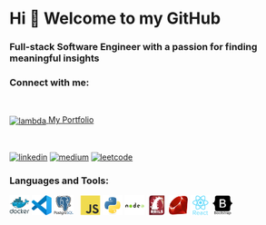 <h1>Hi 👋 Welcome to my GitHub</h1>
<h3>Full-stack Software Engineer with a passion for finding meaningful insights</h3>
<!-- <hr class="solid"> -->
<!-- 📫 How to reach me **akladyous@gmail.com** -->
<h3 align="left">Connect with me:</h3>
<br/>
<p align="left">
    <a href="https://akladyous.it" target="blank">
        <img align="center"
            src="https://upload.wikimedia.org/wikipedia/commons/thumb/3/3a/Greek_lc_lamda_thin.svg/220px-Greek_lc_lamda_thin.svg.png"
            alt="lambda" height="30" width="35">
        <span>My Portfolio</span>
        </img>
    </a>
</p>
<br/>
<p align="left">
    <a href="https://linkedin.com/in/akladyous" target="blank"><img align="center"
            src="https://raw.githubusercontent.com/rahuldkjain/github-profile-readme-generator/master/src/images/icons/Social/linked-in-alt.svg"
            alt="linkedin" height="30" width="35" /></a>
    <a href="https://medium.com/@akladyous" target="blank"><img align="center"
            src="https://raw.githubusercontent.com/rahuldkjain/github-profile-readme-generator/master/src/images/icons/Social/medium.svg"
            alt="medium" height="30" width="35" /></a>
    <a href="https://www.leetcode.com/akladyous" target="blank"><img align="center"
            src="https://raw.githubusercontent.com/rahuldkjain/github-profile-readme-generator/master/src/images/icons/Social/leet-code.svg"
            alt="leetcode" height="30" width="35" /></a>
</p>

<h3 align="left">Languages and Tools:</h3>
<p align="left">
    <img src="https://raw.githubusercontent.com/devicons/devicon/master/icons/docker/docker-original-wordmark.svg" alt="docker" width="35" height="35" />
    <img src="https://raw.githubusercontent.com/devicons/devicon/master/icons/vscode/vscode-original.svg" alt="javascript" width="35" height="35" />
    <img src="https://raw.githubusercontent.com/devicons/devicon/master/icons/postgresql/postgresql-original-wordmark.svg" width="35" height="35" />
    &nbsp;
    <img src="https://raw.githubusercontent.com/devicons/devicon/master/icons/javascript/javascript-original.svg" alt="js" width="35" height="35" />
    <img src="https://raw.githubusercontent.com/devicons/devicon/master/icons/python/python-original.svg" alt="py" width="35" height="35" />
    <img src="https://raw.githubusercontent.com/devicons/devicon/master/icons/nodejs/nodejs-original-wordmark.svg" alt="nodejs" width="35" height="35" />
    <img src="https://raw.githubusercontent.com/devicons/devicon/master/icons/rails/rails-original-wordmark.svg" alt="ruby" width="35" height="35" />
    <img src="https://raw.githubusercontent.com/devicons/devicon/master/icons/ruby/ruby-original.svg" alt="ruby" width="35" height="35" />
    <img src="https://raw.githubusercontent.com/devicons/devicon/master/icons/react/react-original-wordmark.svg" alt="react" width="35" height="35" />
    <img src="https://raw.githubusercontent.com/devicons/devicon/master/icons/bootstrap/bootstrap-plain-wordmark.svg" alt="bs" width="35" height="35" />
    &nbsp;

        
</p>

<!--
<p>
    <div style="width: 300px;">
        <img align="center" src="https://github-readme-stats.vercel.app/api/top-langs?username=akladyous&show_icons=true&locale=en&layout=compact" alt="akladyous" />
    </div>
</p>
-->
<!-- ![stats](https://github-readme-stats.vercel.app/api?username=akladyous&hide=contribs,prs) -->
